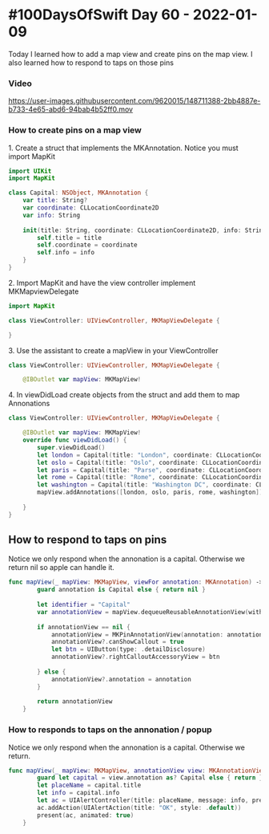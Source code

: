 # #100DaysOfSwift Day 60 - 2022-01-09

Today I learned how to add a map view and create pins on the map view.  I also learned how to respond to taps on those pins

### Video

https://user-images.githubusercontent.com/9620015/148711388-2bb4887e-b733-4e65-abd6-94bab4b52ff0.mov

### How to create pins on a map view

1\. Create a struct that implements the MKAnnotation.  Notice you must import MapKit

```swift
import UIKit
import MapKit

class Capital: NSObject, MKAnnotation {
    var title: String?
    var coordinate: CLLocationCoordinate2D
    var info: String
    
    init(title: String, coordinate: CLLocationCoordinate2D, info: String) {
        self.title = title
        self.coordinate = coordinate
        self.info = info
    }
}
```

2\. Import MapKit and have the view controller implement MKMapviewDelegate

```swift
import MapKit

class ViewController: UIViewController, MKMapViewDelegate {

}
```

3\. Use the assistant to create a mapView in your ViewController

```swift
class ViewController: UIViewController, MKMapViewDelegate {

    @IBOutlet var mapView: MKMapView!

```

4\. In viewDidLoad create objects from the struct and add them to map Annonations

```swift
class ViewController: UIViewController, MKMapViewDelegate {

    @IBOutlet var mapView: MKMapView!
    override func viewDidLoad() {
        super.viewDidLoad()
        let london = Capital(title: "London", coordinate: CLLocationCoordinate2D(latitude: 51.507222, longitude: -0.1275), info: "Home of the 2012 Olypics")
        let oslo = Capital(title: "Oslo", coordinate: CLLocationCoordinate2D(latitude: 59.95, longitude: 10.75), info: "Founded over a housand years ago.")
        let paris = Capital(title: "Parse", coordinate: CLLocationCoordinate2D(latitude: 48.8567, longitude: 2.3508), info: "Often called the City of Light")
        let rome = Capital(title: "Rome", coordinate: CLLocationCoordinate2D(latitude: 41.9, longitude: 12.5), info: "Has a whole country inside it.")
        let washington = Capital(title: "Washington DC", coordinate: CLLocationCoordinate2D(latitude: 38.895111, longitude: -77.036667), info: "There are underground tunnels beneath the capitol.")
        mapView.addAnnotations([london, oslo, paris, rome, washington])
        
    }
}
```

## How to respond to taps on pins

Notice we only respond when the annonation is a capital.  Otherwise we return nil so apple can handle it.

```swift
func mapView(_ mapView: MKMapView, viewFor annotation: MKAnnotation) -> MKAnnotationView? {
        guard annotation is Capital else { return nil }
        
        let identifier = "Capital"
        var annotationView = mapView.dequeueReusableAnnotationView(withIdentifier: identifier)
        
        if annotationView == nil {
            annotationView = MKPinAnnotationView(annotation: annotation, reuseIdentifier: identifier)
            annotationView?.canShowCallout = true
            let btn = UIButton(type: .detailDisclosure)
            annotationView?.rightCalloutAccessoryView = btn
            
        } else {
            annotationView?.annotation = annotation
        }
        
        return annotationView
    }
```

### How to responds to taps on the annonation / popup

Notice we only respond when the annonation is a capital.  Otherwise we return.


```swift
func mapView(_ mapView: MKMapView, annotationView view: MKAnnotationView, calloutAccessoryControlTapped control: UIControl) {
        guard let capital = view.annotation as? Capital else { return }
        let placeName = capital.title
        let info = capital.info
        let ac = UIAlertController(title: placeName, message: info, preferredStyle: .alert)
        ac.addAction(UIAlertAction(title: "OK", style: .default))
        present(ac, animated: true)
    }

```